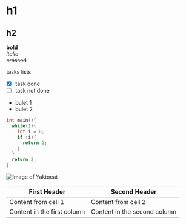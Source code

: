 # h1  
## h2  
**bold**  
*italic*  
~~crossed~~

tasks lists  
- [X] task done  
- [ ] task not done 

* bulet 1
* bulet 2

```c
int main(){
  while(1){
    int i = 0;
    if (i){
      return 1;
    }
  }
  return 2;
}
```

![Image of Yaktocat](https://avatars0.githubusercontent.com/u/22059714?v=3&s=460)

First Header | Second Header
------------ | -------------
Content from cell 1 | Content from cell 2
Content in the first column | Content in the second column